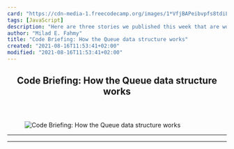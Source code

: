 ```yaml
---
card: "https://cdn-media-1.freecodecamp.org/images/1*VfjBAPeibvpfs8tdiLL2dg.jpeg"
tags: [JavaScript]
description: "Here are three stories we published this week that are worth "
author: "Milad E. Fahmy"
title: "Code Briefing: How the Queue data structure works"
created: "2021-08-16T11:53:41+02:00"
modified: "2021-08-16T11:53:41+02:00"
---
```

<div class="site-wrapper">
<main id="site-main" class="site-main outer">
<div class="inner">
<article class="post-full post tag-javascript tag-web-development tag-programming tag-tech tag-technology ">
<header class="post-full-header">
<h1 class="post-full-title">Code Briefing: How the Queue data structure works</h1>
</header>
<figure class="post-full-image">
<picture>
<source media="(max-width: 700px)" sizes="1px" srcset="data:image/gif;base64,R0lGODlhAQABAIAAAAAAAP///yH5BAEAAAAALAAAAAABAAEAAAIBRAA7 1w">
<source media="(min-width: 701px)" sizes="(max-width: 800px) 400px,
(max-width: 1170px) 700px,
1400px" srcset="https://cdn-media-1.freecodecamp.org/images/1*VfjBAPeibvpfs8tdiLL2dg.jpeg 300w,
https://cdn-media-1.freecodecamp.org/images/1*VfjBAPeibvpfs8tdiLL2dg.jpeg 600w,
https://cdn-media-1.freecodecamp.org/images/1*VfjBAPeibvpfs8tdiLL2dg.jpeg 1000w,
https://cdn-media-1.freecodecamp.org/images/1*VfjBAPeibvpfs8tdiLL2dg.jpeg 2000w">
<img onerror="this.style.display='none'" src="https://cdn-media-1.freecodecamp.org/images/1*VfjBAPeibvpfs8tdiLL2dg.jpeg" alt="Code Briefing: How the Queue data structure works">
</picture>
</figure>
<section class="post-full-content">
<div class="post-content">
</div>
<hr>
<hr>
</section>
</article>
</div>
</main>
</div>
<!-- Google Tag Manager (noscript) -->
<!-- End Google Tag Manager (noscript) -->
